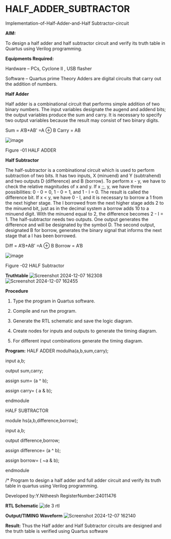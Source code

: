 # HALF_ADDER_SUBTRACTOR

Implementation-of-Half-Adder-and-Half Subtractor-circuit

**AIM:**

To design a half adder and half subtractor circuit and verify its truth table in Quartus using Verilog programming.

**Equipments Required:**

Hardware – PCs, Cyclone II , USB flasher 

Software – Quartus prime Theory Adders are digital circuits that carry out the addition of numbers.

**Half Adder**

Half adder is a combinational circuit that performs simple addition of two binary numbers. The input variables designate the augend and addend bits; the output variables produce the sum and carry. It is necessary to specify two output variables because the result may consist of two binary digits.

Sum = A’B+AB’ =A ⊕ B Carry = AB

![image](https://github.com/naavaneetha/HALF_ADDER_SUBTRACTOR/assets/154305477/bd4a0b2c-cdbc-4184-ab08-81578f121e1f) 

Figure -01 HALF ADDER

**Half Subtractor**

The half-subtractor is a combinational circuit which is used to perform subtraction of two bits. It has two inputs, X (minuend) and Y (subtrahend) and two outputs D (difference) and B (borrow). To perform x - y, we have to check the relative magnitudes of x and y. If x ;;, y, we have three possibilities: 0 - 0 = 0, 1 - 0 = 1, and 1 - I = 0. The result is called the difference bit. If x < y, we have 0 - I, and it is necessary to borrow a 1 from the next higher stage. The I borrowed from the next higher stage adds 2 to the minuend bit, just as in the decimal system a borrow adds 10 to a minuend digit. With the minuend equal to 2, the difference becomes 2 - I = 1. The half-subtractor needs two outputs. One output generates the difference and will be designated by the symbol D. The second output, designated B for borrow, generates the binary signal that informs the next stage that a I has been borrowed. 

Diff = A’B+AB’ =A ⊕ B
Borrow = A’B

 ![image](https://github.com/naavaneetha/HALF_ADDER_SUBTRACTOR/assets/154305477/d76b099c-513f-4e7c-843a-e2fd028a531a)

Figure -02 HALF Subtractor

**Truthtable**
![Screenshot 2024-12-07 162308](https://github.com/user-attachments/assets/67170fba-3d5f-40de-9928-dc76f72d0315)
![Screenshot 2024-12-07 162455](https://github.com/user-attachments/assets/0eb3b8be-e6c3-4eda-979a-fac994dccfa4)



**Procedure**


1.	Type the program in Quartus software.

2.	Compile and run the program.

3.	Generate the RTL schematic and save the logic diagram.

4.	Create nodes for inputs and outputs to generate the timing diagram.

5.	For different input combinations generate the timing diagram.


**Program:**
HALF ADDER
modulha(a,b,sum,carry);

input a,b;

output sum,carry;

assign sum= (a ^ b);

assign carry= ( a & b);

endmodule

HALF SUBTRACTOR

module hs(a,b,difference,borrow);

input a,b;

output difference,borrow;

assign difference= (a ^ b);

assign borrow= ( ~a & b);

endmodule

/* Program to design a half adder and full adder circuit and verify its truth table in quartus using Verilog programming.

Developed by:Y.Nitheesh
RegisterNumber:24011476

**RTL Schematic**
![de 3 rtl ](https://github.com/user-attachments/assets/b0a422cc-135a-4e9f-815f-813ec07ea6f0)

**Output/TIMING Waveform**
![Screenshot 2024-12-07 162140](https://github.com/user-attachments/assets/a9e453e5-b316-480f-bbab-8784ce08ac90)

**Result:**
Thus the Half adder and Half Subtractor circuits are designed and the truth table
 is verified using Quartus software
